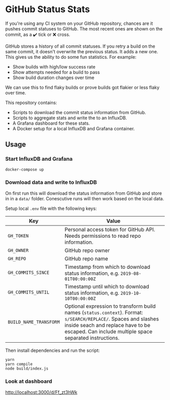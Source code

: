 # GitHub Status Stats

If you're using any CI system on your GitHub repository, chances are it pushes commit statuses to GitHub. The most recent ones are shown on the commit, as a :heavy_check_mark: tick or :x: cross.

GitHub stores a history of all commit statuses. If you retry a build on the same commit, it doesn't overwrite the previous status. It adds a new one. This gives us the ability to do some fun statistics. For example:

- Show builds with high/low success rate
- Show attempts needed for a build to pass
- Show build duration changes over time

We can use this to find flaky builds or prove builds got flakier or less flaky over time.

This repository contains:

- Scripts to download the commit status information from GitHub.
- Scripts to aggregate stats and write the to an InfluxDB.
- A Grafana dashboard for these stats.
- A Docker setup for a local InfluxDB and Grafana container.

## Usage

### Start InfluxDB and Grafana

```
docker-compose up
```

### Download data and write to InfluxDB

On first run this will download the status information from GitHub and store in in a `data/` folder. Conescutive runs will then work based on the local data.

Setup local `.env` file with the following keys:

| Key                    | Value                                                                                                                                                                                                            |
| ---------------------- | ---------------------------------------------------------------------------------------------------------------------------------------------------------------------------------------------------------------- |
| `GH_TOKEN`             | Personal access token for GitHub API. Needs permissions to read repo information.                                                                                                                                |
| `GH_OWNER`             | GitHub repo owner                                                                                                                                                                                                |
| `GH_REPO`              | GitHub repo name                                                                                                                                                                                                 |
| `GH_COMMITS_SINCE`     | Timestamp from which to download status information, e.g. `2019-08-01T00:00:00Z`                                                                                                                                 |
| `GH_COMMITS_UNTIL`     | Timestamp until which to download status information, e.g. `2019-10-10T00:00:00Z`                                                                                                                                |
| `BUILD_NAME_TRANSFORM` | Optional expression to transform build names (`status.context`). Format: `s/SEARCH/REPLACE/`. Spaces and slashes inside seach and replace have to be escaped. Can include multiple space separated instructions. |

Then install dependencies and run the script:

```
yarn
yarn compile
node build/index.js
```

### Look at dashboard

<http://localhost:3000/d/Ff_zt3hWk>
